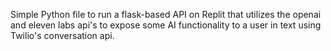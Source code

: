 Simple Python file to run a flask-based API on Replit that utilizes the openai and eleven labs api's to expose some AI functionality to a user in text using Twilio's conversation api.
